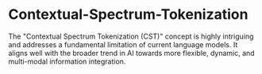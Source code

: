 # Contextual-Spectrum-Tokenization
The "Contextual Spectrum Tokenization (CST)" concept is highly intriguing and addresses a fundamental limitation of current language models. It aligns well with the broader trend in AI towards more flexible, dynamic, and multi-modal information integration.

